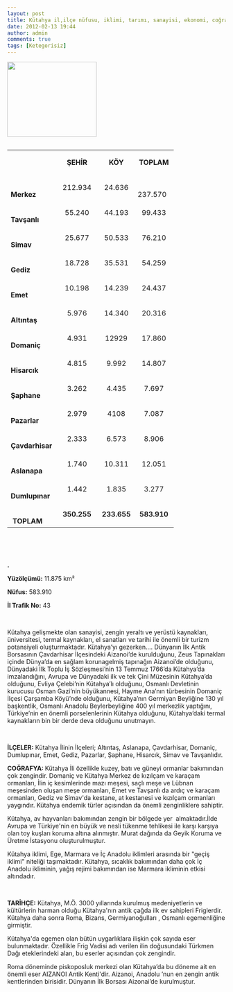 ```yaml
---
layout: post
title: Kütahya il,ilçe nüfusu, iklimi, tarımı, sanayisi, ekonomi, coğrafyası
date: 2012-02-13 19:44
author: admin
comments: true
tags: [Ketegorisiz]
---
```

<a href="http://egitimvaktim.com/dosyalar/2012/02/kütahya.jpg"><img class="alignnone  wp-image-2375" title="kütahya" src="http://egitimvaktim.com/dosyalar/2012/02/kütahya.jpg" alt="" width="206" height="173" /></a>
<table width="100%" border="0" cellspacing="0" cellpadding="0" align="left">
<tbody>
<tr>
<td valign="bottom" nowrap="nowrap" width="86">&nbsp;</td>
<td valign="bottom" nowrap="nowrap" width="83">
<p align="center"><strong>ŞEHİR</strong></p>
</td>
<td valign="bottom" nowrap="nowrap" width="64">
<p align="center"><strong>KÖY</strong></p>
</td>
<td valign="bottom" nowrap="nowrap" width="75">
<p align="center"><strong>TOPLAM</strong></p>
</td>
</tr>
<tr>
<td valign="bottom" nowrap="nowrap" width="86"><strong>Merkez</strong></td>
<td valign="bottom" nowrap="nowrap" width="83">
<p align="center">212.934</p>
</td>
<td valign="bottom" nowrap="nowrap" width="64">
<p align="center">24.636</p>
</td>
<td valign="bottom" nowrap="nowrap" width="75">237.570</td>
</tr>
<tr>
<td valign="bottom" nowrap="nowrap" width="86"><strong>Tavşanlı</strong></td>
<td valign="bottom" nowrap="nowrap" width="83">
<p align="center">55.240</p>
</td>
<td valign="bottom" nowrap="nowrap" width="64">
<p align="center">44.193</p>
</td>
<td valign="bottom" nowrap="nowrap" width="75">
<p align="center">99.433</p>
</td>
</tr>
<tr>
<td valign="bottom" nowrap="nowrap" width="86"><strong>Simav</strong></td>
<td valign="bottom" nowrap="nowrap" width="83">
<p align="center">25.677</p>
</td>
<td valign="bottom" nowrap="nowrap" width="64">
<p align="center">50.533</p>
</td>
<td valign="bottom" nowrap="nowrap" width="75">
<p align="center">76.210</p>
</td>
</tr>
<tr>
<td valign="bottom" nowrap="nowrap" width="86"><strong>Gediz</strong></td>
<td valign="bottom" nowrap="nowrap" width="83">
<p align="center">18.728</p>
</td>
<td valign="bottom" nowrap="nowrap" width="64">
<p align="center">35.531</p>
</td>
<td valign="bottom" nowrap="nowrap" width="75">
<p align="center">54.259</p>
</td>
</tr>
<tr>
<td valign="bottom" nowrap="nowrap" width="86"><strong>Emet</strong></td>
<td valign="bottom" nowrap="nowrap" width="83">
<p align="center">10.198</p>
</td>
<td valign="bottom" nowrap="nowrap" width="64">
<p align="center">14.239</p>
</td>
<td valign="bottom" nowrap="nowrap" width="75">
<p align="center">24.437</p>
</td>
</tr>
<tr>
<td valign="bottom" nowrap="nowrap" width="86"><strong>Altıntaş</strong></td>
<td valign="bottom" nowrap="nowrap" width="83">
<p align="center">5.976</p>
</td>
<td valign="bottom" nowrap="nowrap" width="64">
<p align="center">14.340</p>
</td>
<td valign="bottom" nowrap="nowrap" width="75">
<p align="center">20.316</p>
</td>
</tr>
<tr>
<td valign="bottom" nowrap="nowrap" width="86"><strong>Domaniç</strong></td>
<td valign="bottom" nowrap="nowrap" width="83">
<p align="center">4.931</p>
</td>
<td valign="bottom" nowrap="nowrap" width="64">
<p align="center">12929</p>
</td>
<td valign="bottom" nowrap="nowrap" width="75">
<p align="center">17.860</p>
</td>
</tr>
<tr>
<td valign="bottom" nowrap="nowrap" width="86"><strong>Hisarcık</strong></td>
<td valign="bottom" nowrap="nowrap" width="83">
<p align="center">4.815</p>
</td>
<td valign="bottom" nowrap="nowrap" width="64">
<p align="center">9.992</p>
</td>
<td valign="bottom" nowrap="nowrap" width="75">
<p align="center">14.807</p>
</td>
</tr>
<tr>
<td valign="bottom" nowrap="nowrap" width="86"><strong>Şaphane</strong></td>
<td valign="bottom" nowrap="nowrap" width="83">
<p align="center">3.262</p>
</td>
<td valign="bottom" nowrap="nowrap" width="64">
<p align="center">4.435</p>
</td>
<td valign="bottom" nowrap="nowrap" width="75">
<p align="center">7.697</p>
</td>
</tr>
<tr>
<td valign="bottom" nowrap="nowrap" width="86"><strong>Pazarlar</strong></td>
<td valign="bottom" nowrap="nowrap" width="83">
<p align="center">2.979</p>
</td>
<td valign="bottom" nowrap="nowrap" width="64">
<p align="center">4108</p>
</td>
<td valign="bottom" nowrap="nowrap" width="75">
<p align="center">7.087</p>
</td>
</tr>
<tr>
<td valign="bottom" nowrap="nowrap" width="86"><strong>Çavdarhisar</strong></td>
<td valign="bottom" nowrap="nowrap" width="83">
<p align="center">2.333</p>
</td>
<td valign="bottom" nowrap="nowrap" width="64">
<p align="center">6.573</p>
</td>
<td valign="bottom" nowrap="nowrap" width="75">
<p align="center">8.906</p>
</td>
</tr>
<tr>
<td valign="bottom" nowrap="nowrap" width="86"><strong>Aslanapa</strong></td>
<td valign="bottom" nowrap="nowrap" width="83">
<p align="center">1.740</p>
</td>
<td valign="bottom" nowrap="nowrap" width="64">
<p align="center">10.311</p>
</td>
<td valign="bottom" nowrap="nowrap" width="75">
<p align="center">12.051</p>
</td>
</tr>
<tr>
<td valign="bottom" nowrap="nowrap" width="86"><strong>Dumlupınar</strong></td>
<td valign="bottom" nowrap="nowrap" width="83">
<p align="center">1.442</p>
</td>
<td valign="bottom" nowrap="nowrap" width="64">
<p align="center">1.835</p>
</td>
<td valign="bottom" nowrap="nowrap" width="75">
<p align="center">3.277</p>
</td>
</tr>
<tr>
<td valign="bottom" nowrap="nowrap" width="86"><strong> TOPLAM</strong></td>
<td valign="bottom" nowrap="nowrap" width="83">
<p align="center"><strong>350.255</strong></p>
</td>
<td valign="bottom" nowrap="nowrap" width="64">
<p align="center"><strong>233.655</strong></p>
</td>
<td valign="bottom" nowrap="nowrap" width="75">
<p align="center"><strong>583.910</strong></p>
</td>
</tr>
</tbody>
</table>
&nbsp;

&nbsp;

<strong>.</strong>

<strong>Yüzölçümü:</strong> 11.875 km²

<strong>Nüfus:</strong> 583.910

<strong>İl Trafik No:</strong> 43

&nbsp;

Kütahya gelişmekte olan sanayisi, zengin yeraltı ve yerüstü kaynakları, üniversitesi, termal kaynakları, el sanatları ve tarihi ile önemli bir turizm potansiyeli oluşturmaktadır. Kütahya’yı gezerken.... Dünyanın İlk Antik Borsasının Çavdarhisar İlçesindeki Aizanoi’de kurulduğunu, Zeus Tapınakları içinde Dünya’da en sağlam korunagelmiş tapınağın Aizanoi’de olduğunu, Dünyadaki İlk Toplu İş Sözleşmesi’nin 13 Temmuz 1766’da Kütahya’da imzalandığını, Avrupa ve Dünyadaki ilk ve tek Çini Müzesinin Kütahya’da olduğunu, Evliya Çelebi’nin Kütahya’lı olduğunu, Osmanlı Devletinin kurucusu Osman Gazi’nin büyükannesi, Hayme Ana’nın türbesinin Domaniç İlçesi Çarşamba Köyü’nde olduğunu, Kütahya’nın Germiyan Beyliğine 130 yıl başkentlik, Osmanlı Anadolu Beylerbeyliğine 400 yıl merkezlik yaptığını, Türkiye’nin en önemli porselenlerinin Kütahya olduğunu, Kütahya’daki termal kaynakların bin bir derde deva olduğunu unutmayın.

&nbsp;

<strong>İLÇELER:</strong> Kütahya İlinin İlçeleri; Altıntaş, Aslanapa, Çavdarhisar, Domaniç, Dumlupınar, Emet, Gediz, Pazarlar, Şaphane, Hisarcık, Simav ve Tavşanlıdır.

<strong>COĞRAFYA: </strong>Kütahya İli özellikle kuzey, batı ve güneyi ormanlar bakımından çok zengindir. Domaniç ve Kütahya Merkez de kızılçam ve karaçam ormanları, İlin iç kesimlerinde mazı meşesi, saçlı meşe ve Lübnan meşesinden oluşan meşe ormanları, Emet ve Tavşanlı da ardıç ve karaçam ormanları, Gediz ve Simav'da kestane, at kestanesi ve kızılçam ormanları yaygındır. Kütahya endemik türler açısından da önemli zenginliklere sahiptir.

Kütahya, av hayvanları bakımından zengin bir bölgede yer  almaktadır.İlde Avrupa ve Türkiye'nin en büyük ve nesli tükenme tehlikesi ile karşı karşıya olan toy kuşları koruma altına alınmıştır. Murat dağında da Geyik Koruma ve Üretme İstasyonu oluşturulmuştur.

Kütahya iklimi, Ege, Marmara ve İç Anadolu iklimleri arasında bir "geçiş iklimi" niteliği taşımaktadır. Kütahya, sıcaklık bakımından daha çok İç Anadolu ikliminin, yağış rejimi bakımından ise Marmara ikliminin etkisi altındadır.

&nbsp;

<strong>TARİHÇE:</strong> Kütahya, M.Ö. 3000 yıllarında kurulmuş medeniyetlerin ve kültürlerin harman olduğu Kütahya'nın antik çağda ilk ev sahipleri Friglerdir. Kütahya daha sonra Roma, Bizans, Germiyanoğulları , Osmanlı egemenliğine girmiştir.

Kütahya'da egemen olan bütün uygarlıklara ilişkin çok sayıda eser bulunmaktadır. Özellikle Frig Vadisi adı verilen ilin doğusundaki Türkmen Dağı eteklerindeki alan, bu eserler açısından çok zengindir.

Roma döneminde piskoposluk merkezi olan Kütahya’da bu döneme ait en önemli eser AIZANOI Antik Kenti'dir. Aizanoi, Anadolu ’nun en zengin antik kentlerinden birisidir. Dünyanın İlk Borsası Aizonai’de kurulmuştur.

&nbsp;
